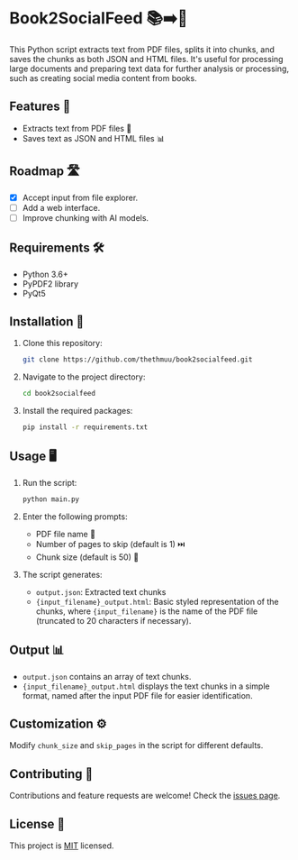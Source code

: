 # Book2SocialFeed 📚➡️📱

This Python script extracts text from PDF files, splits it into chunks, and saves the chunks as both JSON and HTML files. It's useful for processing large documents and preparing text data for further analysis or processing, such as creating social media content from books.

## Features 🌟

- Extracts text from PDF files 📄
- Saves text as JSON and HTML files 📊

## Roadmap 🛣️

- [x] Accept input from file explorer.
- [ ] Add a web interface.
- [ ] Improve chunking with AI models.

## Requirements 🛠️

- Python 3.6+
- PyPDF2 library
- PyQt5

## Installation 🚀

1. Clone this repository:

   ```bash
   git clone https://github.com/thethmuu/book2socialfeed.git
   ```

2. Navigate to the project directory:

   ```bash
   cd book2socialfeed
   ```

3. Install the required packages:

   ```bash
   pip install -r requirements.txt
   ```

## Usage 🖥️

1. Run the script:

   ```bash
   python main.py
   ```

2. Enter the following prompts:

   - PDF file name 📁
   - Number of pages to skip (default is 1) ⏭️
   - Chunk size (default is 50) 📏

3. The script generates:
   - `output.json`: Extracted text chunks
   - `{input_filename}_output.html`: Basic styled representation of the chunks, where `{input_filename}` is the name of the PDF file (truncated to 20 characters if necessary).

## Output 📊

- `output.json` contains an array of text chunks.
- `{input_filename}_output.html` displays the text chunks in a simple format, named after the input PDF file for easier identification.

## Customization ⚙️

Modify `chunk_size` and `skip_pages` in the script for different defaults.

## Contributing 🤝

Contributions and feature requests are welcome! Check the [issues page](https://github.com/thethmuu/book2socialfeed/issues).

## License 📜

This project is [MIT](https://choosealicense.com/licenses/mit/) licensed.
